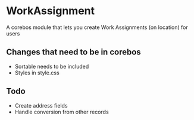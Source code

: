 # WorkAssignment
A corebos module that lets you create Work Assignments (on location) for users

## Changes that need to be in corebos
- Sortable needs to be included
- Styles in style.css

## Todo
- Create address fields
- Handle conversion from other records